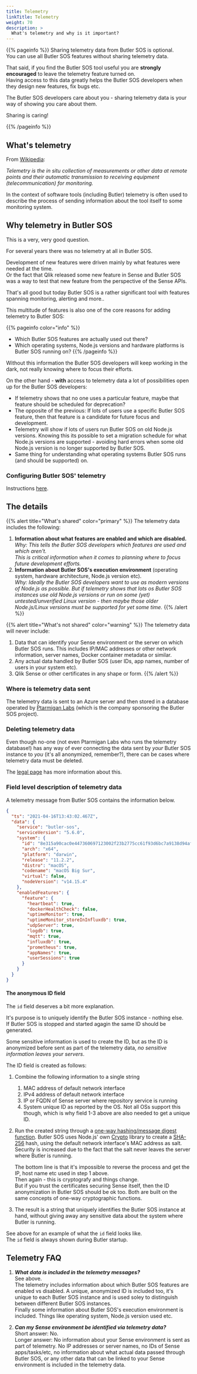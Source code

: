 ```yaml
---
title: Telemetry
linkTitle: Telemetry
weight: 70
description: >
  What's telemetry and why is it important?
---
```


{{% pageinfo %}}
Sharing telemetry data from Butler SOS is optional.  
You can use all Butler SOS features without sharing telemetry data.

That said, if you find the Butler SOS tool useful you are **strongly encouraged** to leave the telemetry feature turned on.  
Having access to this data greatly helps the Butler SOS developers when they design new features, fix bugs etc.

The Butler SOS developers care about you - sharing telemetry data is your way of showing you care about them.

Sharing is caring!

{{% /pageinfo %}}

## What's telemetry

From [Wikipedia](https://en.wikipedia.org/wiki/Telemetry):

_Telemetry is the in situ collection of measurements or other data at remote points and their automatic transmission to receiving equipment (telecommunication) for monitoring._

In the context of software tools (including Butler) telemetry is often used to describe the process of sending information about the tool itself to some monitoring system.

## Why telemetry in Butler SOS

This is a very, very good question.

For several years there was no telemetry at all in Butler SOS.

Development of new features were driven mainly by what features were needed at the time.  
Or the fact that Qlik released some new feature in Sense and Butler SOS was a way to test that new feature from the perspective of the Sense APIs.

That's all good but today Butler SOS is a rather significant tool with features spanning monitoring, alerting and more..

This multitude of features is also one of the core reasons for adding telemetry to Butler SOS:

{{% pageinfo color="info" %}}

- Which Butler SOS features are actually used out there?
- Which operating systems, Node.js versions and hardware platforms is Butler SOS running on?
  {{% /pageinfo %}}

Without this information the Butler SOS developers will keep working in the dark, not really knowing where to focus their efforts.

On the other hand - **with** access to telemetry data a lot of possibilities open up for the Butler SOS developers:

- If telemetry shows that no one uses a particular feature, maybe that feature should be scheduled for deprecation?
- The opposite of the previous: If lots of users use a specific Butler SOS feature, then that feature is a candidate for future focus and development.
- Telemetry will show if lots of users run Butler SOS on old Node.js versions. Knowing this its possible to set a migration schedule for what Node.js versions are supported - avoiding hard errors when some old Node.js version is no longer supported by Butler SOS.
- Same thing for understanding what operating systems Butler SOS runs (and should be supported) on.

### Configuring Butler SOS' telemetry

Instructions [here](/docs/getting_started/setup/telemetry/).

## The details

{{% alert title="What's shared" color="primary" %}}
The telemetry data includes the following:

1. **Information about what features are enabled and which are disabled.**  
   _Why: This tells the Butler SOS developers which features are used and which aren't.  
   This is critical information when it comes to planning where to focus future development efforts._
2. **Information about Butler SOS's execution environment** (operating system, hardware architecture, Node.js version etc).  
    _Why: Ideally the Butler SOS developers want to use as modern versions of Node.js as possible. But if telemetry shows that lots os Butler SOS instances use old Node.js versions or run on some (yet) untested/unverified Linux version - then maybe those older Node.js/Linux versions must be supported for yet some time._
   {{% /alert %}}

{{% alert title="What's not shared" color="warning" %}}
The telemetry data will never include:

1. Data that can identify your Sense environment or the server on which Butler SOS runs. This includes IP/MAC addresses or other network information, server names, Docker container metadata or similar.
2. Any actual data handled by Butler SOS (user IDs, app names, number of users in your system etc).
3. Qlik Sense or other certificates in any shape or form.
   {{% /alert %}}

### Where is telemetry data sent

The telemetry data is sent to an Azure server and then stored in a database operated by [Ptarmigan Labs](https://ptarmiganlabs.com) (which is the company sponsoring the Butler SOS project).

### Deleting telemetry data

Even though no-one (not even Ptarmigan Labs who runs the telemetry database!) has any way of ever connecting the data sent by _your_ Butler SOS instance to _you_ (it's all anonymized, remember?), there can be cases where telemetry data must be deleted.

The [legal page](/docs/legal_stuff/#telemetry-data) has more information about this.

### Field level description of telemetry data

A telemetry message from Butler SOS contains the information below.

```json
{
  "ts": "2021-04-16T13:43:02.467Z",
  "data": {
    "service": "butler-sos",
    "serviceVersion": "5.6.0",
    "system": {
      "id": "8e315a90cac0e447360697123002f23b2775cc61f93d6bc7a9138d94af057e5e",
      "arch": "x64",
      "platform": "darwin",
      "release": "11.2.2",
      "distro": "macOS",
      "codename": "macOS Big Sur",
      "virtual": false,
      "nodeVersion": "v14.15.4"
    },
    "enabledFeatures": {
      "feature": {
        "heartbeat": true,
        "dockerHealthCheck": false,
        "uptimeMonitor": true,
        "uptimeMonitor_storeInInfluxdb": true,
        "udpServer": true,
        "logdb": true,
        "mqtt": true,
        "influxdb": true,
        "prometheus": true,
        "appNames": true,
        "userSessions": true
      }
    }
  }
}
```

#### The anonymous ID field

The `id` field deserves a bit more explanation.  

It's purpose is to uniquely identify the Butler SOS instance - nothing else.  
If Butler SOS is stopped and started agagin the same ID should be generated.

Some sensitive information is used to create the ID, but as the ID is anonymized before sent as part of the telemetry data, *no sensitive information leaves your servers*.  

The ID field is created as follows:

1. Combine the following information to a single string
   1. MAC address of default network interface
   2. IPv4 address of default network interface
   3. IP or FQDN of Sense server where repository service is running
   4. System unique ID as reported by the OS. Not all OSs support this though, which is why field 1-3 above are also needed to get a unique ID.
2. Run the created string through a [one-way hashing/message digest function](https://en.wikipedia.org/wiki/Cryptographic_hash_function).
   Butler SOS uses Node.js' own [Crypto](https://nodejs.org/docs/latest-v15.x/api/crypto.html) library to create a [SHA-256](https://en.wikipedia.org/wiki/SHA-2) hash, using the default network interface's MAC address as salt.  
   Security is increased due to the fact that the salt never leaves the server where Butler is running.

   The bottom line is that it's impossible to reverse the process and get the IP, host name etc used in step 1 above.  
   Then again - this is cryptografy and things change.  
   But if you trust the certificates securing Sense itself, then the ID anonymization in Butler SOS should be ok too. Both are built on the same concepts of one-way cryptographic functions.
3. The result is a string that uniquely identifies the Butler SOS instance at hand, without giving away any sensitive data about the system where Butler is running.

See above for an example of what the `id` field looks like.  
The `id` field is always shown during Butler startup.

## Telemetry FAQ

1. **_What data is included in the telemetry messages?_**  
   See above.  
   The telemetry includes information about which Butler SOS features are enabled vs disabled.
   A unique, anonymized ID is included too, it's unique to each Butler SOS instance and is used soley to distinguish between different Butler SOS instances.  
   Finally some information about Butler SOS's execution environment is included. Things like operating system, Node.js version used etc.

2. **_Can my Sense environment be identified via telemetry data?_**  
   Short answer: No.  
   Longer answer: No information about your Sense environment is sent as part of telemetry. No IP addresses or server names, no IDs of Sense apps/tasks/etc, no information about what actual data passed through Butler SOS, or any other data that can be linked to your Sense environment is included in the telemetry data.

